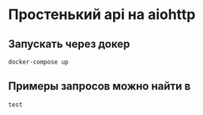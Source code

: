 # Простенький api на aiohttp

## Запускать через докер
```
docker-compose up
```

## Примеры запросов можно найти в 
```
test
```